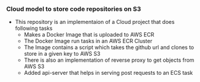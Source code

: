 ### Cloud model to store code repositories on S3

- This repository is an implementaion of a Cloud project that does following tasks
    - Makes a Docker Image that is uploaded to AWS ECR
    - The Docker Image run tasks in an AWS ECR Cluster
    - The Image contains a script which takes the github url and clones to store in a given key to AWS S3
    - There is also an implementation of reverse proxy to get objects from AWS S3
    - Added api-server that helps in serving post requests to an ECS task
